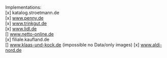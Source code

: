 Implementations: \
[x] katalog.stroetmann.de \
[x] www.penny.de \
[x] www.trinkgut.de \
[x] www.lidl.de \
[] www.netto-online.de \
[x] filiale.kaufland.de \
[] www.klaas-und-kock.de (impossible no Data/only images)
[x] www.aldi-nord.de